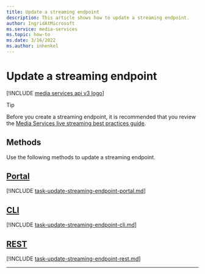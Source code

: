 ```yaml
---
title: Update a streaming endpoint
description: This article shows how to update a streaming endpoint.
author: IngridAtMicrosoft
ms.service: media-services
ms.topic: how-to
ms.date: 3/16/2022
ms.author: inhenkel
---
```


# Update a streaming endpoint

[!INCLUDE [media services api v3 logo](./includes/v3-hr.md)]

> [!TIP]
> Before you create a streaming endpoint, it is recommended that you review the [Media Services live streaming best practices guide](live-event-streaming-best-practices-guide.md).

## Methods

Use the following methods to update a streaming endpoint.

## [Portal](#tab/portal/)

[!INCLUDE [task-update-streaming-endpoint-portal.md](./includes/task-update-streaming-endpoint-portal.md)]

## [CLI](#tab/cli/)

[!INCLUDE [task-update-streaming-endpoint-cli.md](./includes/task-update-streaming-endpoint-cli.md)]

## [REST](#tab/rest/)

[!INCLUDE [task-update-streaming-endpoint-rest.md](./includes/task-update-streaming-endpoint-rest.md)]

---
